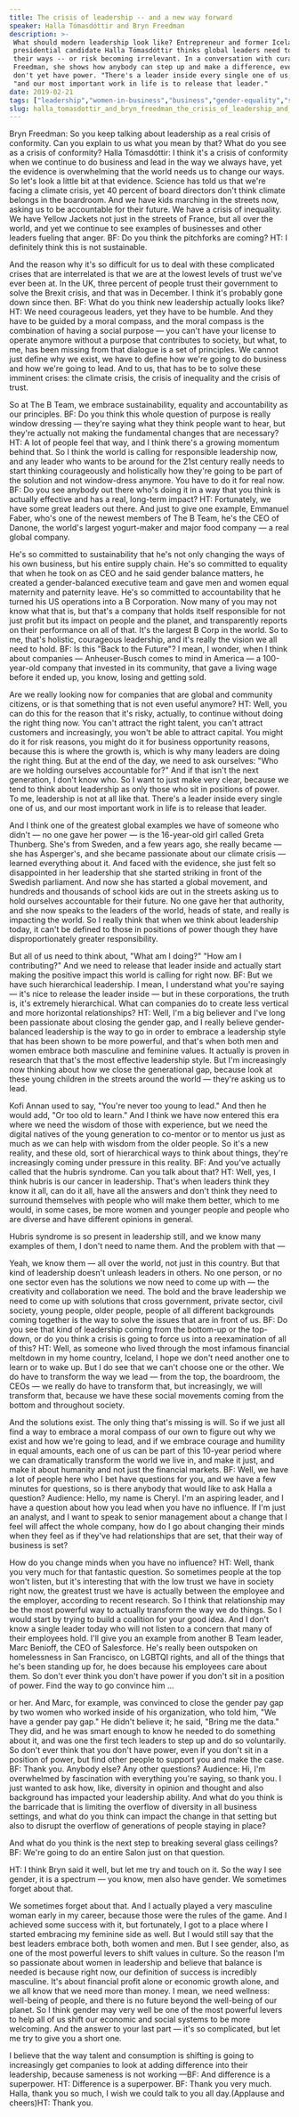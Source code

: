 ```yaml
---
title: The crisis of leadership -- and a new way forward
speaker: Halla Tómasdóttir and Bryn Freedman
description: >-
 What should modern leadership look like? Entrepreneur and former Icelandic
 presidential candidate Halla Tómasdóttir thinks global leaders need to change
 their ways -- or risk becoming irrelevant. In a conversation with curator Bryn
 Freedman, she shows how anybody can step up and make a difference, even if you
 don't yet have power. "There's a leader inside every single one of us," she says,
 "and our most important work in life is to release that leader."
date: 2019-02-21
tags: ["leadership","women-in-business","business","gender-equality","social-change","government","activism","society","politics"]
slug: halla_tomasdottir_and_bryn_freedman_the_crisis_of_leadership_and_a_new_way_forward
---
```


Bryn Freedman: So you keep talking about leadership as a real crisis of conformity. Can
you explain to us what you mean by that? What do you see as a crisis of conformity? Halla
Tómasdóttir: I think it's a crisis of conformity when we continue to do business and lead
in the way we always have, yet the evidence is overwhelming that the world needs us to
change our ways. So let's look a little bit at that evidence. Science has told us that
we're facing a climate crisis, yet 40 percent of board directors don't think climate
belongs in the boardroom. And we have kids marching in the streets now, asking us to be
accountable for their future. We have a crisis of inequality. We have Yellow Jackets not
just in the streets of France, but all over the world, and yet we continue to see examples
of businesses and other leaders fueling that anger. BF: Do you think the pitchforks are
coming? HT: I definitely think this is not sustainable.

And the reason why it's so difficult for us to deal with these complicated crises that are
interrelated is that we are at the lowest levels of trust we've ever been at. In the UK,
three percent of people trust their government to solve the Brexit crisis, and that was in
December. I think it's probably gone down since then. BF: What do you think new leadership
actually looks like? HT: We need courageous leaders, yet they have to be humble. And they
have to be guided by a moral compass, and the moral compass is the combination of having a
social purpose — you can't have your license to operate anymore without a purpose that
contributes to society, but what, to me, has been missing from that dialogue is a set of
principles. We cannot just define why we exist, we have to define how we're going to do
business and how we're going to lead. And to us, that has to be to solve these imminent
crises: the climate crisis, the crisis of inequality and the crisis of
trust.

So at The B Team, we embrace sustainability, equality and accountability as our
principles. BF: Do you think this whole question of purpose is really window dressing —
they're saying what they think people want to hear, but they're actually not making the
fundamental changes that are necessary? HT: A lot of people feel that way, and I think
there's a growing momentum behind that. So I think the world is calling for responsible
leadership now, and any leader who wants to be around for the 21st century really needs to
start thinking courageously and holistically how they're going to be part of the solution
and not window-dress anymore. You have to do it for real now. BF: Do you see anybody out
there who's doing it in a way that you think is actually effective and has a real,
long-term impact? HT: Fortunately, we have some great leaders out there. And just to give
one example, Emmanuel Faber, who's one of the newest members of The B Team, he's the CEO
of Danone, the world's largest yogurt-maker and major food company — a real global
company.

He's so committed to sustainability that he's not only changing the ways of his own
business, but his entire supply chain. He's so committed to equality that when he took on
as CEO and he said gender balance matters, he created a gender-balanced executive team and
gave men and women equal maternity and paternity leave. He's so committed to
accountability that he turned his US operations into a B Corporation. Now many of you may
not know what that is, but that's a company that holds itself responsible for not just
profit but its impact on people and the planet, and transparently reports on their
performance on all of that. It's the largest B Corp in the world. So to me, that's
holistic, courageous leadership, and it's really the vision we all need to hold. BF: Is
this "Back to the Future"? I mean, I wonder, when I think about companies — Anheuser-Busch
comes to mind in America — a 100-year-old company that invested in its community, that
gave a living wage before it ended up, you know, losing and getting sold.

Are we really looking now for companies that are global and community citizens, or is that
something that is not even useful anymore? HT: Well, you can do this for the reason that
it's risky, actually, to continue without doing the right thing now. You can't attract the
right talent, you can't attract customers and increasingly, you won't be able to attract
capital. You might do it for risk reasons, you might do it for business opportunity
reasons, because this is where the growth is, which is why many leaders are doing the
right thing. But at the end of the day, we need to ask ourselves: "Who are we holding
ourselves accountable for?" And if that isn't the next generation, I don't know who. So I
want to just make very clear, because we tend to think about leadership as only those who
sit in positions of power. To me, leadership is not at all like that. There's a leader
inside every single one of us, and our most important work in life is to release that
leader.

And I think one of the greatest global examples we have of someone who didn't — no one
gave her power — is the 16-year-old girl called Greta Thunberg. She's from Sweden, and a
few years ago, she really became — she has Asperger's, and she became passionate about our
climate crisis — learned everything about it. And faced with the evidence, she just felt
so disappointed in her leadership that she started striking in front of the Swedish
parliament. And now she has started a global movement, and hundreds and thousands of
school kids are out in the streets asking us to hold ourselves accountable for their
future. No one gave her that authority, and she now speaks to the leaders of the world,
heads of state, and really is impacting the world. So I really think that when we think
about leadership today, it can't be defined to those in positions of power though they
have disproportionately greater responsibility.

But all of us need to think about, "What am I doing?" "How am I contributing?" And we need
to release that leader inside and actually start making the positive impact this world is
calling for right now. BF: But we have such hierarchical leadership. I mean, I understand
what you're saying — it's nice to release the leader inside — but in these corporations,
the truth is, it's extremely hierarchical. What can companies do to create less vertical
and more horizontal relationships? HT: Well, I'm a big believer and I've long been
passionate about closing the gender gap, and I really believe gender-balanced leadership
is the way to go in order to embrace a leadership style that has been shown to be more
powerful, and that's when both men and women embrace both masculine and feminine values.
It actually is proven in research that that's the most effective leadership style. But I'm
increasingly now thinking about how we close the generational gap, because look at these
young children in the streets around the world — they're asking us to lead.

Kofi Annan used to say, "You're never too young to lead." And then he would add, "Or too
old to learn." And I think we have now entered this era where we need the wisdom of those
with experience, but we need the digital natives of the young generation to co-mentor or
to mentor us just as much as we can help with wisdom from the older people. So it's a new
reality, and these old, sort of hierarchical ways to think about things, they're
increasingly coming under pressure in this reality. BF: And you've actually called that the
hubris syndrome. Can you talk about that? HT: Well, yes, I think hubris is our cancer in
leadership. That's when leaders think they know it all, can do it all, have all the
answers and don't think they need to surround themselves with people who will make them
better, which to me would, in some cases, be more women and younger people and people who
are diverse and have different opinions in general.

Hubris syndrome is so present in leadership still, and we know many examples of them, I
don't need to name them. And the problem with that —

Yeah, we know them — all over the world, not just in this country. But that kind of
leadership doesn't unleash leaders in others. No one person, or no one sector even has the
solutions we now need to come up with — the creativity and collaboration we need. The bold
and the brave leadership we need to come up with solutions that cross government, private
sector, civil society, young people, older people, people of all different backgrounds
coming together is the way to solve the issues that are in front of us. BF: Do you see that
kind of leadership coming from the bottom-up or the top-down, or do you think a crisis is
going to force us into a reexamination of all of this? HT: Well, as someone who lived
through the most infamous financial meltdown in my home country, Iceland, I hope we don't
need another one to learn or to wake up. But I do see that we can't choose one or the
other. We do have to transform the way we lead — from the top, the boardroom, the CEOs —
we really do have to transform that, but increasingly, we will transform that, because we
have these social movements coming from the bottom and throughout society.

And the solutions exist. The only thing that's missing is will. So if we just all find a
way to embrace a moral compass of our own to figure out why we exist and how we're going
to lead, and if we embrace courage and humility in equal amounts, each one of us can be
part of this 10-year period where we can dramatically transform the world we live in, and
make it just, and make it about humanity and not just the financial markets. BF: Well, we
have a lot of people here who I bet have questions for you, and we have a few minutes for
questions, so is there anybody that would like to ask Halla a question? Audience: Hello, my
name is Cheryl. I'm an aspiring leader, and I have a question about how you lead when you
have no influence. If I'm just an analyst, and I want to speak to senior management about
a change that I feel will affect the whole company, how do I go about changing their minds
when they feel as if they've had relationships that are set, that their way of business is
set?

How do you change minds when you have no influence? HT: Well, thank you very much for that
fantastic question. So sometimes people at the top won't listen, but it's interesting that
with the low trust we have in society right now, the greatest trust we have is actually
between the employee and the employer, according to recent research. So I think that
relationship may be the most powerful way to actually transform the way we do things. So I
would start by trying to build a coalition for your good idea. And I don't know a single
leader today who will not listen to a concern that many of their employees hold. I'll give
you an example from another B Team leader, Marc Benioff, the CEO of Salesforce. He's
really been outspoken on homelessness in San Francisco, on LGBTQI rights, and all of the
things that he's been standing up for, he does because his employees care about them. So
don't ever think you don't have power if you don't sit in a position of power. Find the
way to go convince him ...

or her. And Marc, for example, was convinced to close the gender pay gap by two women who
worked inside of his organization, who told him, "We have a gender pay gap." He didn't
believe it; he said, "Bring me the data." They did, and he was smart enough to know he
needed to do something about it, and was one the first tech leaders to step up and do so
voluntarily. So don't ever think that you don't have power, even if you don't sit in a
position of power, but find other people to support you and make the case. BF: Thank you.
Anybody else? Any other questions? Audience: Hi, I'm overwhelmed by fascination with
everything you're saying, so thank you. I just wanted to ask how, like, diversity in
opinion and thought and also background has impacted your leadership ability. And what do
you think is the barricade that is limiting the overflow of diversity in all business
settings, and what do you think can impact the change in that setting but also to disrupt
the overflow of generations of people staying in place?

And what do you think is the next step to breaking several glass ceilings? BF: We're going
to do an entire Salon just on that question.

HT: I think Bryn said it well, but let me try and touch on it. So the way I see gender, it
is a spectrum — you know, men also have gender. We sometimes forget about
that.

We sometimes forget about that. And I actually played a very masculine woman early in my
career, because those were the rules of the game. And I achieved some success with it, but
fortunately, I got to a place where I started embracing my feminine side as well. But I
would still say that the best leaders embrace both, both women and men. But I see gender,
also, as one of the most powerful levers to shift values in culture. So the reason I'm so
passionate about women in leadership and believe that balance is needed is because right
now, our definition of success is incredibly masculine. It's about financial profit alone
or economic growth alone, and we all know that we need more than money. I mean, we need
wellness: well-being of people, and there is no future beyond the well-being of our
planet. So I think gender may very well be one of the most powerful levers to help all of
us shift our economic and social systems to be more welcoming. And the answer to your last
part — it's so complicated, but let me try to give you a short one.

I believe that the way talent and consumption is shifting is going to increasingly get
companies to look at adding difference into their leadership, because sameness is not
working —BF: And difference is a superpower. HT: Difference is a superpower. BF: Thank you
very much. Halla, thank you so much, I wish we could talk to you all day.(Applause and
cheers)HT: Thank you.

<!--
ad_duration=3.33
comment_count=21
event="TED Salon U.S. Air Force"
external_start_time=0
has_talk_citation=0
intro_duration=11.82
is_subtitle_required="False"
is_talk_featured="True"
language="en"
language_swap="False"
native_language="en"
number_of_related_talks=6
number_of_speakers=2
number_of_subtitled_videos=14
number_of_tags=9
number_of_talk_download_languages=14
number_of_talk_more_resources=0
number_of_talk_recommendations=1
number_of_talks_take_actions=1
post_ad_duration=0.83
published_timestamp="2019-05-08 14:50:46"
recording_date="2019-02-21"
speaker_description="Change catalyst"
speaker_is_published=1
speaker_name="Halla Tómasdóttir and Bryn Freedman"
talk_more_resources=[]
talk_name="The crisis of leadership -- and a new way forward"
talk_recommendations_blurb="More resources curated by Halla Tómasdóttir"
talks_tags=["leadership","women-in-business","business","gender-equality","social-change","government","activism","society","politics"]
url_audio="https://download.ted.com/talks/HallaTomasdottir_2019S.mp3?apikey=acme-roadrunner"
url_photo_speaker="https://pe.tedcdn.com/images/ted/724fc62755c3fa954e2dd4eee3768881156d15a3_254x191.jpg"
url_photo_talk="https://s3.amazonaws.com/talkstar-photos/uploads/2c97e635-f2fd-4b0c-bc41-e44f1178c495/HallaTomasdottir_2019S-embed.jpg"
url_webpage="https://www.ted.com/talks/halla_tomasdottir_and_bryn_freedman_the_crisis_of_leadership_and_a_new_way_forward"
video_type_name="TED Salon Talk (partner)"
-->